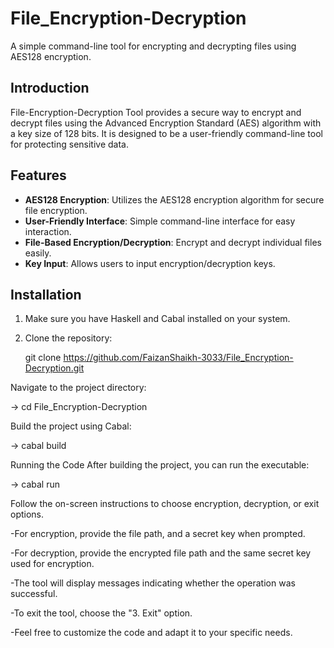 # File_Encryption-Decryption


A simple command-line tool for encrypting and decrypting files using AES128 encryption.

## Introduction

File-Encryption-Decryption Tool provides a secure way to encrypt and decrypt files using the Advanced Encryption Standard (AES) algorithm with a key size of 128 bits. It is designed to be a user-friendly command-line tool for protecting sensitive data.

## Features

- **AES128 Encryption**: Utilizes the AES128 encryption algorithm for secure file encryption.
- **User-Friendly Interface**: Simple command-line interface for easy interaction.
- **File-Based Encryption/Decryption**: Encrypt and decrypt individual files easily.
- **Key Input**: Allows users to input encryption/decryption keys.


## Installation

1. Make sure you have Haskell and Cabal installed on your system.

2. Clone the repository:

 
   git clone https://github.com/FaizanShaikh-3033/File_Encryption-Decryption.git
   
Navigate to the project directory:

  ->  cd File_Encryption-Decryption

Build the project using Cabal:

   ->  cabal build

Running the Code
After building the project, you can run the executable:

  -> cabal run

Follow the on-screen instructions to choose encryption, decryption, or exit options.

-For encryption, provide the file path, and a secret key when prompted.

-For decryption, provide the encrypted file path and the same secret key used for encryption.

-The tool will display messages indicating whether the operation was successful.

-To exit the tool, choose the "3. Exit" option.

-Feel free to customize the code and adapt it to your specific needs.

